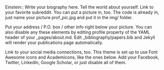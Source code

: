 Einstein:: Write your biography here. Tell the world about yourself. Link to your favorite subreddit. You can put a picture in, too. The code is already in, just name your picture prof_pic.jpg and put it in the img/ folder.

Put your address / P.O. box / other info right below your picture. You can also disable any these elements by editing profile property of the YAML header of your _pages/about.md. Edit _bibliography/papers.bib and Jekyll will render your publications page automatically.

Link to your social media connections, too. This theme is set up to use Font Awesome icons and Academicons, like the ones below. Add your Facebook, Twitter, LinkedIn, Google Scholar, or just disable all of them.

